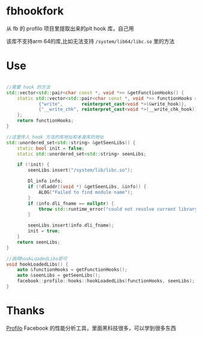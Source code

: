 # fbhookfork
从 fb 的 profilo 项目里提取出来的plt hook 库，自己用

该库不支持arm 64的库,比如无法支持 `/system/lib64/libc.so` 里的方法

# Use

```cpp

//需要 hook 的方法
std::vector<std::pair<char const *, void *>> &getFunctionHooks() {
    static std::vector<std::pair<char const *, void *>> functionHooks = {
            {"write",       reinterpret_cast<void *>(&write_hook)},
            {"__write_chk", reinterpret_cast<void *>(__write_chk_hook)},
    };
    return functionHooks;
}

//这里传入 hook 方法的库地址和本身库的地址
std::unordered_set<std::string> &getSeenLibs() {
    static bool init = false;
    static std::unordered_set<std::string> seenLibs;

    if (!init) {
        seenLibs.insert("/system/lib/libc.so");

        Dl_info info;
        if (!dladdr((void *) &getSeenLibs, &info)) {
            ALOG("Failed to find module name");
        }
        if (info.dli_fname == nullptr) {
            throw std::runtime_error("could not resolve current library");
        }

        seenLibs.insert(info.dli_fname);
        init = true;
    }
    return seenLibs;
}

//调用hookLoadedLibs即可
void hookLoadedLibs() {
    auto &functionHooks = getFunctionHooks();
    auto &seenLibs = getSeenLibs();
    facebook::profilo::hooks::hookLoadedLibs(functionHooks, seenLibs);
}

```

# Thanks
[Profilo](https://github.com/facebookincubator/profilo)
Facebook 的性能分析工具，里面黑科技很多，可以学到很多东西

